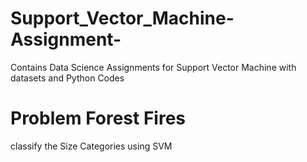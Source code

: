 # Support_Vector_Machine-Assignment-
Contains Data Science Assignments for Support Vector Machine with datasets and Python Codes

# Problem Forest Fires
classify the Size Categories using SVM
